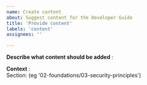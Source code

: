 ```yaml
---
name: Create content
about: Suggest content for the Developer Guide
title: 'Provide content'
labels: 'content'
assignees: ''

---
```


**Describe what content should be added** :  
<!-- Describe below what content should be added -->

**Context** :  
Section: (eg '02-foundations/03-security-principles')

<!-- Add below any other context or screenshots about this change request -->
